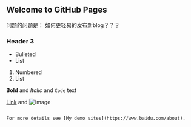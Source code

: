 ## Welcome to GitHub Pages

问题的问题是： 如何更轻易的发布新blog？？？

### Header 3

- Bulleted
- List

1. Numbered
2. List

**Bold** and _Italic_ and `Code` text

[Link](url) and ![Image](src)
```

For more details see [My demo sites](https://www.baidu.com/about).


